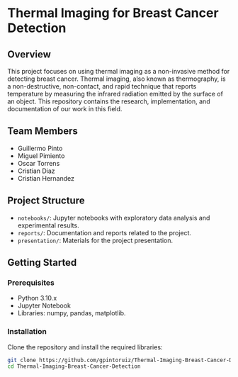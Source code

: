 # Thermal Imaging for Breast Cancer Detection

## Overview
This project focuses on using thermal imaging as a non-invasive method for detecting breast cancer. Thermal imaging, also known as thermography, is a non-destructive, non-contact, and rapid technique that reports temperature by measuring the infrared radiation emitted by the surface of an object. This repository contains the research, implementation, and documentation of our work in this field.

## Team Members
- Guillermo Pinto
- Miguel Pimiento
- Oscar Torrens
- Cristian Diaz
- Cristian Hernandez

## Project Structure
<!-- `data/`: Contains the datasets used for the project. 
- `scripts/`: Includes all the scripts for data preprocessing, feature extraction, and model training. -->
- `notebooks/`: Jupyter notebooks with exploratory data analysis and experimental results.
- `reports/`: Documentation and reports related to the project.
- `presentation/`: Materials for the project presentation.

## Getting Started
### Prerequisites
- Python 3.10.x
- Jupyter Notebook
- Libraries: numpy, pandas, matplotlib.

### Installation
Clone the repository and install the required libraries:
```sh
git clone https://github.com/gpintoruiz/Thermal-Imaging-Breast-Cancer-Detection.git
cd Thermal-Imaging-Breast-Cancer-Detection


